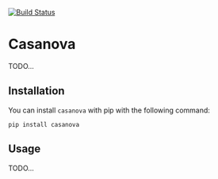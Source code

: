 [![Build Status](https://travis-ci.org/medialab/casanova.svg)](https://travis-ci.org/medialab/casanova)

# Casanova

TODO...

## Installation

You can install `casanova` with pip with the following command:

```
pip install casanova
```

## Usage

TODO...
